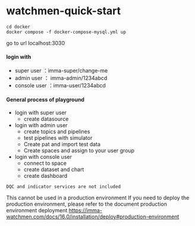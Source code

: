 # watchmen-quick-start

```shell
cd docker 
docker compose -f docker-compose-mysql.yml up
```

go to url localhost:3030

#### login with 
- super user ：imma-super/change-me
- admin user  ： imma-admin/1234abcd
- console user ：imma-user/1234abcd



#### General process of playground 
- login with super user
  - create datasource
- login with admin user 
  - create topics and pipelines 
  - test pipelines with simulator 
  - Create pat and import test data
  - Create spaces and assign to your user group
- login with console user 
  - connect to space 
  - create dataset and chart 
  - create dashboard


```
DQC and indicator services are not included 
```

This cannot be used in a production environment
If you need to deploy the production environment, please refer to the document production environment deployment
https://imma-watchmen.com/docs/16.0/installation/deploy#production-environment



